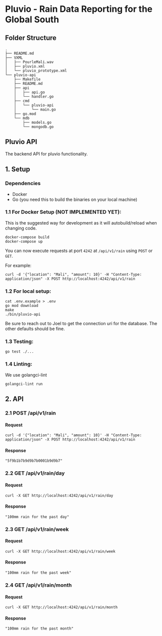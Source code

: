 # Pluvio - Rain Data Reporting for the Global South

## Folder Structure

```
.
├── README.md
├── VXML
│   ├── PourleMali.wav
│   ├── pluvio.xml
│   └── pluvio_prototype.xml
└── pluvio-api
    ├── Makefile
    ├── README.md
    ├── api
    │   ├── api.go
    │   └── handler.go
    ├── cmd
    │   └── pluvio-api
    │       └── main.go
    ├── go.mod
    └── mdb
        ├── models.go
        └── mongodb.go
```

## Pluvio API

The backend API for pluvio functionality.

## 1. Setup

### Dependencies

- Docker
- Go (you need this to build the binaries on your local machine)

### 1.1 For Docker Setup (NOT IMPLEMENTED YET):

This is the suggested way for development as it will autobuild/reload when changing
code.

```
docker-compose build
docker-compose up
```

You can now execute requests at port `4242` at `/api/v1/rain` using `POST` or `GET`.

For example:

```
curl -d '{"location": "Mali", "amount": 10}' -H "Content-Type: application/json" -X POST http://localhost:4242/api/v1/rain
```

### 1.2 For local setup:

```
cat .env.example > .env
go mod download
make
./bin/pluvio-api
```

Be sure to reach out to Joel to get the connection uri for the database. The other defaults should be fine.

### 1.3 Testing:

```
go test ./...
```

### 1.4 Linting:

We use golangci-lint

```
golangci-lint run
```

## 2. API

### 2.1 POST /api/v1/rain

#### Request

```
curl -d '{"location": "Mali", "amount": 10}' -H "Content-Type: application/json" -X POST http://localhost:4242/api/v1/rain
```

#### Response

```
"5f9b1b7b9d9b7b0001b9d9b7"
```

### 2.2 GET /api/v1/rain/day

#### Request

```
curl -X GET http://localhost:4242/api/v1/rain/day
```

#### Response

```
"100mm rain for the past day"
```

### 2.3 GET /api/v1/rain/week

#### Request

```
curl -X GET http://localhost:4242/api/v1/rain/week
```

#### Response

```
"100mm rain for the past week"
```

### 2.4 GET /api/v1/rain/month

#### Request

```
curl -X GET http://localhost:4242/api/v1/rain/month
```

#### Response

```
"100mm rain for the past month"
```